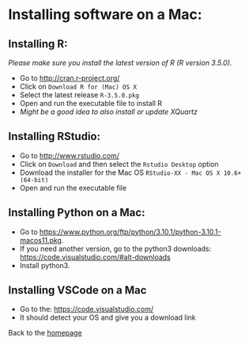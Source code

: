
# Installing software on a Mac:

## Installing R:
*Please make sure you install the latest version of R (R version 3.5.0).*

- Go to http://cran.r-project.org/
- Click on `Download R for (Mac) OS X`
- Select the latest release `R-3.5.0.pkg`
- Open and run the executable file to install R 
- *Might be a good idea to also install or update XQuartz*


## Installing RStudio:
- Go to http://www.rstudio.com/
- Click on `Download` and then select the `Rstudio Desktop` option 
- Download the installer for the Mac OS `RStudio-XX - Mac OS X 10.6+ (64-bit)` 
- Open and run the executable file 

## Installing Python on a Mac:
- Go to https://www.python.org/ftp/python/3.10.1/python-3.10.1-macos11.pkg.
- If you need another version, go to the python3 downloads: https://code.visualstudio.com/#alt-downloads 
- Install python3.  

## Installing VSCode on a Mac
- Go to the: https://code.visualstudio.com/
- It should detect your OS and give you a download link

Back to the [homepage](../README.md)
